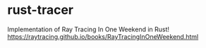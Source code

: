 # rust-tracer
Implementation of Ray Tracing In One Weekend in Rust!
https://raytracing.github.io/books/RayTracingInOneWeekend.html
